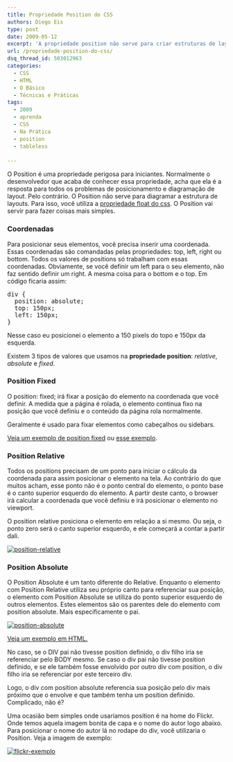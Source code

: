 ```yaml
---
title: Propriedade Position do CSS
authors: Diego Eis
type: post
date: 2009-05-12
excerpt: 'A propriedade position não serve para criar estruturas de layouts. Você o usará para coisas mais simples. Existem 3 tipos: relative, absolute e fixed. Entenda como eles funcionam e quais as suas relações.'
url: /propriedade-position-do-css/
dsq_thread_id: 503012963
categories:
  - CSS
  - HTML
  - O Básico
  - Técnicas e Práticas
tags:
  - 2009
  - aprenda
  - CSS
  - Na Prática
  - position
  - tableless

---
```


O Position é uma propriedade perigosa para iniciantes. Normalmente o desenvolvedor que acaba de conhecer essa propriedade, acha que ela é a resposta para todos os problemas de posicionamento e diagramação de layout. Pelo contrário. O Position não serve para diagramar a estrutura de layouts. Para isso, você utiliza a [propriedade float do css][1]. O Position vai servir para fazer coisas mais simples. 

### Coordenadas

Para posicionar seus elementos, você precisa inserir uma coordenada. Essas coordenadas são comandadas pelas propriedades: top, left, right ou bottom. Todos os valores de positions só trabalham com essas coordenadas. Obviamente, se você definir um left para o seu elemento, não faz sentido definir um right. A mesma coisa para o bottom e o top. Em código ficaria assim:

<pre class="lang-css">div {
  position: absolute;
  top: 150px;
  left: 150px;
}
</pre>

Nesse caso eu posicionei o elemento a 150 pixels do topo e 150px da esquerda. 

Existem 3 tipos de valores que usamos na **propriedade position**: _relative_, _absolute_ e _fixed_. 

### Position Fixed

O position: fixed; irá fixar a posição do elemento na coordenada que você definir. A medida que a página é rolada, o elemento continua fixo na posição que você definiu e o conteúdo da página rola normalmente. 

Geralmente é usado para fixar elementos como cabeçalhos ou sidebars.
  
[Veja um exemplo de position fixed][2] ou [esse exemplo][3].

### Position Relative

Todos os positions precisam de um ponto para iniciar o cálculo da coordenada para assim posicionar o elemento na tela. Ao contrário do que muitos acham, esse ponto não é o ponto central do elemento, o ponto base é o canto superior esquerdo do elemento. A partir deste canto, o browser irá calcular a coordenada que você definiu e irá posicionar o elemento no viewport.

O position relative posiciona o elemento em relação a si mesmo. Ou seja, o ponto zero será o canto superior esquerdo, e ele começará a contar a partir dali. 

[<img src="https://raw.githubusercontent.com/diegoeis/tableless-static-images/master/2009/05/position-relative.gif" alt="position-relative" title="position-relative" width="400" height="400" class="alignnone size-full wp-image-1408" srcset="uploads/2009/05/position-relative.gif 400w, uploads/2009/05/position-relative-150x150.gif 150w, uploads/2009/05/position-relative-300x300.gif 300w" sizes="(max-width: 400px) 100vw, 400px" />][4]

### Position Absolute

O Position Absolute é um tanto diferente do Relative. Enquanto o elemento com Position Relative utiliza seu próprio canto para referenciar sua posição, o elemento com Position Absolute se utiliza do ponto superior esquerdo de outros elementos. Estes elementos são os parentes dele do elemento com position absolute. Mais especificamente o pai.

[<img src="https://raw.githubusercontent.com/diegoeis/tableless-static-images/master/2009/05/position-absolute.gif" alt="position-absolute" title="position-absolute" width="500" height="500" class="alignnone size-full wp-image-1409" srcset="uploads/2009/05/position-absolute.gif 500w, uploads/2009/05/position-absolute-150x150.gif 150w, uploads/2009/05/position-absolute-300x300.gif 300w" sizes="(max-width: 500px) 100vw, 500px" />][5]

[Veja um exemplo em HTML.][6]

No caso, se o DIV pai não tivesse position definido, o div filho iria se referenciar pelo BODY mesmo. Se caso o div pai não tivesse position definido, e se ele também fosse envolvido por outro div com position, o div filho iria se referenciar por este terceiro div.
  
Logo, o div com position absolute referencia sua posição pelo div mais próximo que o envolve e que também tenha um position definido. Complicado, não é?

Uma ocasião bem simples onde usaríamos position é na home do Flickr. Onde temos aquela imagem bonita de capa e o nome do autor logo abaixo. Para posicionar o nome do autor lá no rodape do div, você utilizaria o Position. Veja a imagem de exemplo:

[<img src="https://raw.githubusercontent.com/diegoeis/tableless-static-images/master/2009/05/flickr-exemplo.jpg" alt="flickr-exemplo" title="flickr-exemplo" width="578" height="411" class="alignnone size-full wp-image-1414" srcset="uploads/2009/05/flickr-exemplo.jpg 578w, uploads/2009/05/flickr-exemplo-300x213.jpg 300w" sizes="(max-width: 578px) 100vw, 578px" />][7]

 [1]: http://tableless.com.br/propriedade-float-do-css
 [2]: https://raw.githubusercontent.com/diegoeis/tableless-static-images/master/2009/04/fixed.html
 [3]: http://tableless.github.io/exemplos/position-fixed.html
 [4]: https://raw.githubusercontent.com/diegoeis/tableless-static-images/master/2009/05/position-relative.gif
 [5]: https://raw.githubusercontent.com/diegoeis/tableless-static-images/master/2009/05/position-absolute.gif
 [6]: https://raw.githubusercontent.com/diegoeis/tableless-static-images/master/2009/05/position-absolute.html "Exemplo de com funciona o Position Absolute"
 [7]: https://raw.githubusercontent.com/diegoeis/tableless-static-images/master/2009/05/flickr-exemplo.jpg